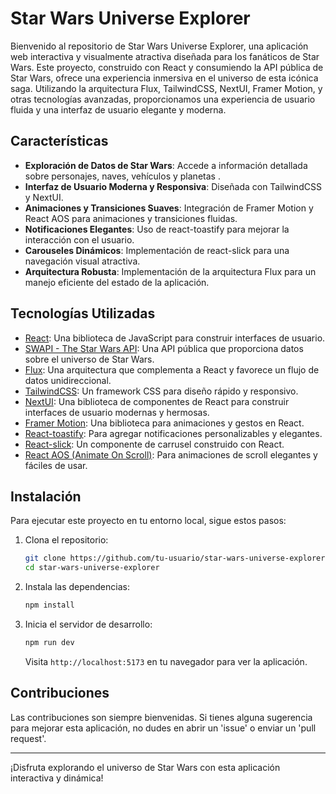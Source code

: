 # Star Wars Universe Explorer

Bienvenido al repositorio de Star Wars Universe Explorer, una aplicación web interactiva y visualmente atractiva diseñada para los fanáticos de Star Wars. Este proyecto, construido con React y consumiendo la API pública de Star Wars, ofrece una experiencia inmersiva en el universo de esta icónica saga. Utilizando la arquitectura Flux, TailwindCSS, NextUI, Framer Motion, y otras tecnologías avanzadas, proporcionamos una experiencia de usuario fluida y una interfaz de usuario elegante y moderna.

## Características

- **Exploración de Datos de Star Wars**: Accede a información detallada sobre personajes, naves, vehículos y planetas .
- **Interfaz de Usuario Moderna y Responsiva**: Diseñada con TailwindCSS y NextUI.
- **Animaciones y Transiciones Suaves**: Integración de Framer Motion y React AOS para animaciones y transiciones fluidas.
- **Notificaciones Elegantes**: Uso de react-toastify para mejorar la interacción con el usuario.
- **Carouseles Dinámicos**: Implementación de react-slick para una navegación visual atractiva.
- **Arquitectura Robusta**: Implementación de la arquitectura Flux para un manejo eficiente del estado de la aplicación.

## Tecnologías Utilizadas

- [React](https://reactjs.org/): Una biblioteca de JavaScript para construir interfaces de usuario.
- [SWAPI - The Star Wars API](https://swapi.dev/): Una API pública que proporciona datos sobre el universo de Star Wars.
- [Flux](https://facebook.github.io/flux/): Una arquitectura que complementa a React y favorece un flujo de datos unidireccional.
- [TailwindCSS](https://tailwindcss.com/): Un framework CSS para diseño rápido y responsivo.
- [NextUI](https://nextui.org/): Una biblioteca de componentes de React para construir interfaces de usuario modernas y hermosas.
- [Framer Motion](https://www.framer.com/motion/): Una biblioteca para animaciones y gestos en React.
- [React-toastify](https://fkhadra.github.io/react-toastify/): Para agregar notificaciones personalizables y elegantes.
- [React-slick](https://react-slick.neostack.com/): Un componente de carrusel construido con React.
- [React AOS (Animate On Scroll)](https://michalsnik.github.io/aos/): Para animaciones de scroll elegantes y fáciles de usar.

## Instalación

Para ejecutar este proyecto en tu entorno local, sigue estos pasos:

1. Clona el repositorio:

   ```bash
   git clone https://github.com/tu-usuario/star-wars-universe-explorer.git
   cd star-wars-universe-explorer
   ```

2. Instala las dependencias:

   ```bash
   npm install
   ```

3. Inicia el servidor de desarrollo:

   ```bash
   npm run dev
   ```

   Visita `http://localhost:5173` en tu navegador para ver la aplicación.

## Contribuciones

Las contribuciones son siempre bienvenidas. Si tienes alguna sugerencia para mejorar esta aplicación, no dudes en abrir un 'issue' o enviar un 'pull request'.

---

¡Disfruta explorando el universo de Star Wars con esta aplicación interactiva y dinámica!
